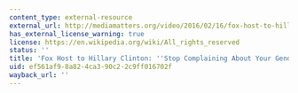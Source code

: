 ```yaml
---
content_type: external-resource
external_url: http://mediamatters.org/video/2016/02/16/fox-host-to-hillary-clinton-stop-complaining-ab/208614
has_external_license_warning: true
license: https://en.wikipedia.org/wiki/All_rights_reserved
status: ''
title: 'Fox Host to Hillary Clinton: ''Stop Complaining About Your Gender'''
uid: ef561af9-8a82-4ca3-90c2-2c9ff016702f
wayback_url: ''
---
```

